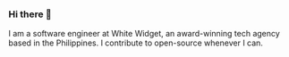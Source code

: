 ### Hi there 👋

I am a software engineer at White Widget, an award-winning tech agency based in the Philippines. I contribute to open-source whenever I can.


